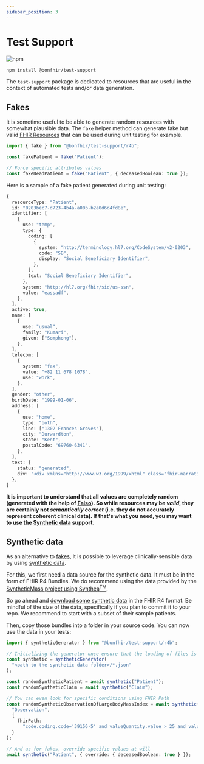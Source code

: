 ```yaml
---
sidebar_position: 3
---
```


# Test Support

![npm](https://img.shields.io/npm/v/@bonfhir/test-support)

```bash npm2yarn
npm install @bonfhir/test-support
```

The `test-support` package is dedicated to resources that are useful in the context of automated tests and/or data generation.

## Fakes

It is sometime useful to be able to generate random resources with somewhat plausible data.
The `fake` helper method can generate fake but valid [FHIR Resources](https://hl7.org/fhir/resourcelist.html) that can be used during unit testing for example.

```typescript
import { fake } from "@bonfhir/test-support/r4b";

const fakePatient = fake("Patient");

// Force specific attributes values
const fakeDeadPatient = fake("Patient", { deceasedBoolean: true });
```

Here is a sample of a fake patient generated during unit testing:

```typescript
{
  resourceType: "Patient",
  id: "0203bec7-d723-4b4a-a00b-b2a0d6d4fd8e",
  identifier: [
    {
      use: "temp",
      type: {
        coding: [
          {
            system: "http://terminology.hl7.org/CodeSystem/v2-0203",
            code: "SB",
            display: "Social Beneficiary Identifier",
          },
        ],
        text: "Social Beneficiary Identifier",
      },
      system: "http://hl7.org/fhir/sid/us-ssn",
      value: "eassadf",
    },
  ],
  active: true,
  name: [
    {
      use: "usual",
      family: "Kumari",
      given: ["Somphong"],
    },
  ],
  telecom: [
    {
      system: "fax",
      value: "+82 11 678 1078",
      use: "work",
    },
  ],
  gender: "other",
  birthDate: "1999-01-06",
  address: [
    {
      use: "home",
      type: "both",
      line: ["1302 Frances Groves"],
      city: "Durwardton",
      state: "Kent",
      postalCode: "69760-6341",
    },
  ],
  text: {
    status: "generated",
    div: '<div xmlns="http://www.w3.org/1999/xhtml" class="fhir-narrative"><ul><li><span class="fhir-attr">Id: </span><span class="fhir-value">0203bec7-d723-4b4a-a00b-b2a0d6d4fd8e</span></li><li><span class="fhir-attr">Identifier: </span><ul><li><ul><li><span class="fhir-attr">Type: </span><ul><li><span class="fhir-attr">Coding: </span><ul><li><ul><li><span class="fhir-attr">System: </span><span class="fhir-value">http://terminology.hl7.org/CodeSystem/v2-0203</span></li><li><span class="fhir-attr">Display: </span><span class="fhir-value">Social Beneficiary Identifier</span></li></ul></li></ul></li><li><span class="fhir-attr">Text: </span><span class="fhir-value">Social Beneficiary Identifier</span></li></ul></li><li><span class="fhir-attr">System: </span><span class="fhir-value">http://hl7.org/fhir/sid/us-ssn</span></li><li><span class="fhir-attr">Value: </span><span class="fhir-value">e</span></li></ul></li></ul></li><li><span class="fhir-attr">Active: </span><span class="fhir-value">true</span></li><li><span class="fhir-attr">Name: </span><ul><li><ul><li><span class="fhir-attr">Family: </span><span class="fhir-value">Kumari</span></li><li><span class="fhir-attr">Given: </span><span class="fhir-value">Somphong</span></li></ul></li></ul></li><li><span class="fhir-attr">Telecom: </span><ul><li><ul><li><span class="fhir-attr">Value: </span><span class="fhir-value">+82 11 678 1078</span></li></ul></li></ul></li><li><span class="fhir-attr">Birth Date: </span><span class="fhir-value">2023-01-06</span></li><li><span class="fhir-attr">Address: </span><ul><li><ul><li><span class="fhir-attr">Line: </span><span class="fhir-value">1302 Frances Groves</span></li><li><span class="fhir-attr">City: </span><span class="fhir-value">Durwardton</span></li><li><span class="fhir-attr">State: </span><span class="fhir-value">Kent</span></li><li><span class="fhir-attr">Postal Code: </span><span class="fhir-value">69760-6341</span></li></ul></li></ul></li></ul></div>',
  },
}
```

**It is important to understand that all values are completely random (generated with the help of [Falso](https://ngneat.github.io/falso/)).
So while resources may be _valid_, they are certainly not _semantically correct_ (i.e. they do not accurately represent coherent clinical data).
If that's what you need, you may want to use the [Synthetic data](#synthetic-data) support.**

## Synthetic data

As an alternative to [fakes](#fakes), it is possible to leverage clinically-sensible data by using [synthetic data](https://en.wikipedia.org/wiki/Synthetic_data).

For this, we first need a data source for the synthetic data. It must be in the form of FHIR R4 Bundles.
We do recommend using the data provided by the [SyntheticMass project using Synthea<sup>TM</sup>](https://synthea.mitre.org/).

So go ahead and [download some synthetic data](https://synthea.mitre.org/downloads) in the FHIR R4 format.
Be mindful of the size of the data, specifically if you plan to commit it to your repo.
We recommend to start with a subset of their sample patients.

Then, copy those bundles into a folder in your source code.
You can now use the data in your tests:

```typescript
import { syntheticGenerator } from "@bonfhir/test-support/r4b";

// Initializing the generator once ensure that the loading of files is done only once for all synthetic searches.
const synthetic = syntheticGenerator(
  "<path to the synthetic data folder>/*.json"
);

const randomSyntheticPatient = await synthetic("Patient");
const randomSyntheticClaim = await synthetic("Claim");

// You can even look for specific conditions using FHIR Path
const randomSyntheticObservationOfLargeBodyMassIndex = await synthetic(
  "Observation",
  {
    fhirPath:
      "code.coding.code='39156-5' and valueQuantity.value > 25 and valueQuantity.unit = 'kg/m2'",
  }
);

// And as for fakes, override specific values at will
await synthetic("Patient", { override: { deceasedBoolean: true } });
```
